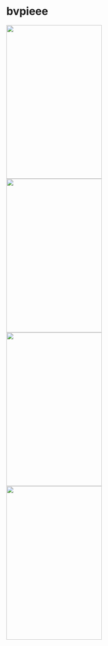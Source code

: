 # bvpieee
<img src="https://github.com/DivyanshMalhotra/bvpieee/blob/master/screenshots/WhatsApp%20Image%202018-10-27%20at%202.53.46%20AM%20(2).jpeg" align ="left" height="400" width="250" >
<img src="https://github.com/DivyanshMalhotra/bvpieee/blob/master/screenshots/WhatsApp%20Image%202018-10-27%20at%202.53.46%20AM%20(1).jpeg" align ="left" height="400" width="250" >
<img src = "https://github.com/DivyanshMalhotra/bvpieee/blob/master/screenshots/WhatsApp%20Image%202018-10-27%20at%202.53.46%20AM.jpeg" align ="left" height="400" width="250" >
<img src= "https://github.com/DivyanshMalhotra/bvpieee/blob/master/screenshots/WhatsApp%20Image%202018-10-27%20at%202.53.47%20AM%20(1).jpeg" align ="left" height="400" width="250" >
